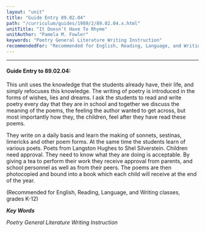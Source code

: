 ```yaml
---
layout: "unit"
title: "Guide Entry 89.02.04"
path: "/curriculum/guides/1989/2/89.02.04.x.html"
unitTitle: "It Doesn’t Have To Rhyme"
unitAuthor: "Pamela M. Fowler"
keywords: "Poetry General Literature Writing Instruction"
recommendedFor: "Recommended for English, Reading, Language, and Writing classes, grades K-12"
---
```

<body>
<hr/>
 <h4>
  Guide Entry to 89.02.04:
 </h4>
 This unit uses the knowledge that the students already have, their life, and simply refocuses this knowledge. The writing of poetry is introduced in the forms of wishes, lies and dreams. I ask the students to read and write poetry every day that they are in school and together we discuss the meaning of the poems, the feeling the author wanted to get across, but most importantly how they, the children, feel after they have read these poems.
 <p>
  They write on a daily basis and learn the making of sonnets, sestinas, limericks and other poem forms. At the same time the students learn of various poets. Poets from Langston Hughes to Shel Silverstein. Children need approval. They need to know what they are doing is acceptable. By giving a tea to perform their work they receive approval from parents, and school personnel as well as from their peers. The poems are then photocopied and bound into a book which each child will receive at the end of the year.
 </p>
 <p>
  (Recommended for English, Reading, Language, and Writing classes, grades K-12)
 </p>
<p>
  <b>
   <i>
    Key Words
   </i>
  </b>
  <br/>
 </p>
 <p>
  <i>
   Poetry General Literature Writing Instruction
  </i>
 </p>

</body>